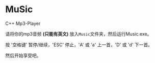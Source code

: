 # MuSic
C++ Mp3-Player

请将你的mp3音频 **(只能有英文)** 放入`Music`文件夹，然后运行Music.exe。

按 '空格键' 暂停/继续，'ESC' 停止，'A' 或 'a' 上一首，'D' 或 'd' 下一首。

然后开始享受吧。
